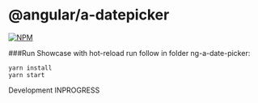 # @angular/a-datepicker
[![NPM](https://nodei.co/npm/@annotation/ng-datepicker.png?compact=true)](https://nodei.co/npm/@annotation/ng-datepicker/)

###Run Showcase with hot-reload
run follow in folder ng-a-date-picker:
```
yarn install
yarn start
``` 

Development INPROGRESS
